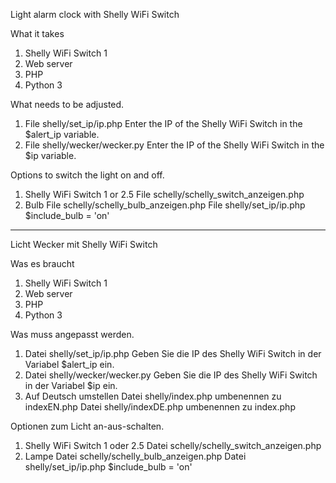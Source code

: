 Light alarm clock with Shelly WiFi Switch

What it takes
1. Shelly WiFi Switch 1 
2. Web server
3. PHP
4. Python 3 

What needs to be adjusted.
1. File shelly/set_ip/ip.php
Enter the IP of the Shelly WiFi Switch in the $alert_ip variable.
2. File shelly/wecker/wecker.py
Enter the IP of the Shelly WiFi Switch in the $ip variable.

Options to switch the light on and off.
1. Shelly WiFi Switch 1 or 2.5
File schelly/schelly_switch_anzeigen.php 
2. Bulb
File schelly/schelly_bulb_anzeigen.php 
File shelly/set_ip/ip.php $include_bulb = 'on'

----------------------------------------------

Licht Wecker mit Shelly WiFi Switch

Was es braucht
1. Shelly WiFi Switch 1 
2. Web server
3. PHP
4. Python 3 

Was muss angepasst werden.
1. Datei shelly/set_ip/ip.php
Geben Sie die IP des Shelly WiFi Switch in der Variabel $alert_ip ein.
2. Datei shelly/wecker/wecker.py
Geben Sie die IP des Shelly WiFi Switch in der Variabel $ip ein.
3. Auf Deutsch umstellen
Datei shelly/index.php umbenennen zu indexEN.php
Datei shelly/indexDE.php umbenennen zu index.php

Optionen zum Licht an-aus-schalten.
1. Shelly WiFi Switch 1 oder 2.5
Datei schelly/schelly_switch_anzeigen.php 
2. Lampe
Datei schelly/schelly_bulb_anzeigen.php 
Datei shelly/set_ip/ip.php $include_bulb = 'on'
